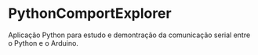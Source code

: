 # PythonComportExplorer
 Aplicação Python para estudo e demontração da comunicação serial entre o Python e o Arduino.
